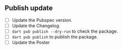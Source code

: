 ## Publish update

- [ ] Update the Pubspec version.
- [ ] Update the Changelog.
- [ ] `dart pub publish --dry-run` to check the package.
- [ ] `dart pub publish` to publish the package.
- [ ] Update the Poster